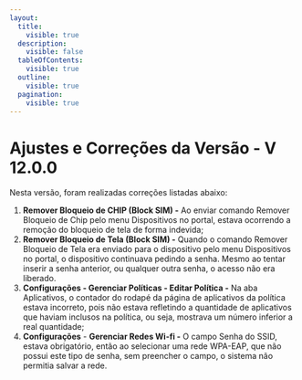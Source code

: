 ```yaml
---
layout:
  title:
    visible: true
  description:
    visible: false
  tableOfContents:
    visible: true
  outline:
    visible: true
  pagination:
    visible: true
---
```


# Ajustes e Correções da Versão - V 12.0.0

Nesta versão, foram realizadas correções listadas abaixo:

1. **Remover Bloqueio de CHIP (Block SIM) -** Ao enviar comando Remover Bloqueio de Chip pelo menu Dispositivos no portal, estava ocorrendo a remoção do bloqueio de tela de forma indevida;
2. **Remover Bloqueio de Tela (Block SIM) -** Quando o comando Remover Bloqueio de Tela era enviado para o dispositivo pelo menu Dispositivos no portal, o dispositivo continuava pedindo a senha. Mesmo ao tentar inserir a senha anterior, ou qualquer outra senha, o acesso não era liberado.
3. **Configurações - Gerenciar Políticas - Editar Política -** Na aba Aplicativos, o  contador do rodapé da página de aplicativos da política estava incorreto, pois não estava refletindo a quantidade de aplicativos que haviam inclusos na política, ou seja, mostrava um número inferior a real quantidade;
4. **Configurações** - **Gerenciar Redes Wi-fi -** O campo Senha do SSID, estava obrigatório, então ao selecionar uma rede WPA-EAP, que não possui este tipo de senha, sem preencher o campo, o sistema não permitia salvar a rede.
